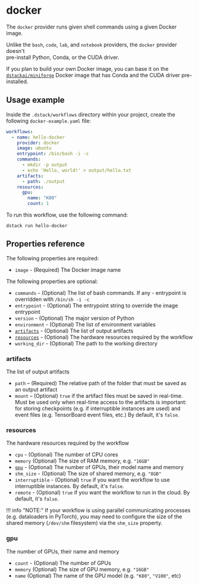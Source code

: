 # docker

The `docker` provider runs given shell commands using a given Docker image.

Unlike the `bash`, `code`, `lab`, and `notebook` providers, the `docker` provider doesn't  
pre-install Python, Conda, or the CUDA driver.

If you plan to build your own Docker image, you can base it on the [`dstackai/miniforge`](https://hub.docker.com/repository/docker/dstackai/miniforge) 
Docker image that has Conda and the CUDA driver pre-installed.

## Usage example 

Inside the `.dstack/workflows` directory within your project, create the following `docker-example.yaml` file:

```yaml
workflows:
  - name: hello-docker
    provider: docker
    image: ubuntu
    entrypoint: /bin/bash -i -c
    commands:
      - mkdir -p output
      - echo 'Hello, world!' > output/hello.txt
    artifacts:
      - path: ./output
    resources:
      gpu:
        name: "K80"
        count: 1
```

To run this workflow, use the following command:

```shell
dstack run hello-docker
```

## Properties reference

The following properties are required:

- `image` - (Required) The Docker image name

The following properties are optional:

- `commands` - (Optional) The list of bash commands. If any - entrypoint is overridden with `/bin/sh -i -c`
- `entrypoint` - (Optional) The entrypoint string to override the image entrypoint
- `version` - (Optional) The major version of Python
- `environment` - (Optional) The list of environment variables 
- [`artifacts`](#artifacts) - (Optional) The list of output artifacts
- [`resources`](#resources) - (Optional) The hardware resources required by the workflow
- `working_dir` - (Optional) The path to the working directory

### artifacts

The list of output artifacts

- `path` – (Required) The relative path of the folder that must be saved as an output artifact
- `mount` – (Optional) `true` if the artifact files must be saved in real-time.
    Must be used only when real-time access to the artifacts is important: 
    for storing checkpoints (e.g. if interruptible instances are used) and event files
    (e.g. TensorBoard event files, etc.)
    By default, it's `false`.

### resources

The hardware resources required by the workflow

- `cpu` - (Optional) The number of CPU cores
- `memory` (Optional) The size of RAM memory, e.g. `"16GB"`
- [`gpu`](#gpu) - (Optional) The number of GPUs, their model name and memory
- `shm_size` - (Optional) The size of shared memory, e.g. `"8GB"`
- `interruptible` - (Optional) `true` if you want the workflow to use interruptible instances.
    By default, it's `false`.
- `remote` - (Optional) `true` if you want the workflow to run in the cloud.
   By default, it's `false`.

!!! info "NOTE:"
    If your workflow is using parallel communicating processes (e.g. dataloaders in PyTorch), 
    you may need to configure the size of the shared memory (`/dev/shm` filesystem) via the `shm_size` property.

### gpu

The number of GPUs, their name and memory

- `count` - (Optional) The number of GPUs
- `memory` (Optional) The size of GPU memory, e.g. `"16GB"`
- `name` (Optional) The name of the GPU model (e.g. `"K80"`, `"V100"`, etc)
